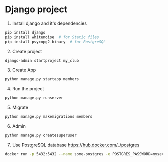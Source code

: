 # Django project


1. Install django and it's dependencies
```bash
pip install django
pip install whitenoise  # for Static files
pip install psycopg2-binary  # for PostgreSQL
```

2. Create project
```bash
django-admin startproject my_club
```

3. Create App
```bash
python manage.py startapp members
```

4. Run the project
```bash
python manage.py runserver
```

5. Migrate
```bash
python manage.py makemigrations members
```

6. Admin
```bash
python manage.py createsuperuser
```

7. Use PostgreSQL database
https://hub.docker.com/_/postgres

```bash
docker run -p 5432:5432 --name some-postgres -e POSTGRES_PASSWORD=mysecretpassword -d postgres
```
